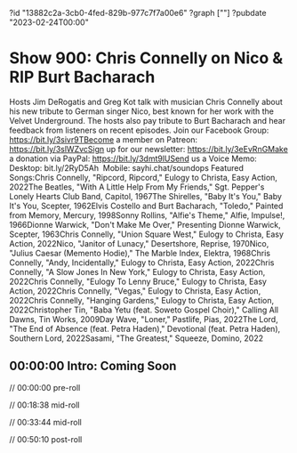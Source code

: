 ?id "13882c2a-3cb0-4fed-829b-977c7f7a00e6"
?graph [""]
?pubdate "2023-02-24T00:00"

# Show 900: Chris Connelly on Nico & RIP Burt Bacharach

Hosts Jim DeRogatis and Greg Kot talk with musician Chris Connelly about his new tribute to German singer Nico, best known for her work with the Velvet Underground. The hosts also pay tribute to Burt Bacharach and hear feedback from listeners on recent episodes. Join our Facebook Group: https://bit.ly/3sivr9TBecome a member on Patreon: https://bit.ly/3slWZvcSign up for our newsletter: https://bit.ly/3eEvRnGMake a donation via PayPal: https://bit.ly/3dmt9lUSend us a Voice Memo: Desktop: bit.ly/2RyD5Ah  Mobile: sayhi.chat/soundops Featured Songs:Chris Connelly, "Ripcord, Ripcord," Eulogy to Christa, Easy Action, 2022The Beatles, "With A Little Help From My Friends," Sgt. Pepper's Lonely Hearts Club Band, Capitol, 1967The Shirelles, "Baby It's You," Baby It's You, Scepter, 1962Elvis Costello and Burt Bacharach, "Toledo," Painted from Memory, Mercury, 1998Sonny Rollins, "Alfie's Theme," Alfie, Impulse!, 1966Dionne Warwick, "Don't Make Me Over," Presenting Dionne Warwick, Scepter, 1963Chris Connelly, "Union Square West," Eulogy to Christa, Easy Action, 2022Nico, "Janitor of Lunacy," Desertshore, Reprise, 1970Nico, "Julius Caesar (Memento Hodie)," The Marble Index, Elektra, 1968Chris Connelly, "Andy, Incidentally," Eulogy to Christa, Easy Action, 2022Chris Connelly, "A Slow Jones In New York," Eulogy to Christa, Easy Action, 2022Chris Connelly, "Eulogy To Lenny Bruce," Eulogy to Christa, Easy Action, 2022Chris Connelly, "Vegas," Eulogy to Christa, Easy Action, 2022Chris Connelly, "Hanging Gardens," Eulogy to Christa, Easy Action, 2022Christopher Tin, "Baba Yetu (feat. Soweto Gospel Choir)," Calling All Dawns, Tin Works, 2009Day Wave, "Loner," Pastlife, Pias, 2022The Lord, "The End of Absence (feat. Petra Haden)," Devotional (feat. Petra Haden), Southern Lord, 2022Sasami, "The Greatest," Squeeze, Domino, 2022

## 00:00:00 Intro: Coming Soon

// 00:00:00 pre-roll

// 00:18:38 mid-roll

// 00:33:44 mid-roll

// 00:50:10 post-roll
